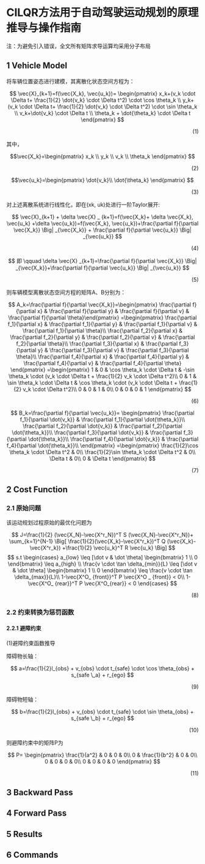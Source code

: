 # CILQR方法用于自动驾驶运动规划的原理推导与操作指南
注：为避免引入错误，全文所有矩阵求导运算均采用分子布局
## 1 Vehicle Model
将车辆位置姿态进行建模，其离散化状态空间方程为：

$$
\vec{X}_{k+1}=f(\vec{X_k}, \vec{u_k})=
\begin{pmatrix}
x_k+(v_k \cdot \Delta t+ \frac{1}{2} \dot{v_k} \cdot \Delta t^2) \cdot \cos \theta_k \\
y_k+(v_k \cdot \Delta t+ \frac{1}{2} \dot{v_k} \cdot \Delta t^2) \cdot \sin \theta_k \\
v_k+\dot{v_k} \cdot \Delta t \\
\theta_k + \dot{\theta_k} \cdot \Delta t
\end{pmatrix}
$$

<p align="right">(1)</p>
其中，

$$\vec{X_k}=\begin{pmatrix} x_k \\
y_k \\
v_k \\
\theta_k
\end{pmatrix} $$

<p align="right">(2)</p>

$$\vec{u_k}=\begin{pmatrix} \dot{v_k}\\ 
\dot{\theta_k} \end{pmatrix} $$

<p align="right">(3)</p>
对上述离散系统进行线性化，即在(xk, uk)处进行一阶Taylor展开:

$$
\vec{X}_{k+1} + \delta \vec{X} _ {k+1}=f(\vec{X_k}+ \delta \vec{X_k}, \vec{u_k} +\delta \vec{u_k})=f(\vec{X_k}, \vec{u_k})+\frac{\partial f}{\partial \vec{X_k}} \Big| _{\vec{X_k}} + \frac{\partial f}{\partial \vec{u_k}} \Big| _{\vec{u_k}}
$$

<p align="right">(4)</p>

$$
即 \qquad \delta \vec{X} _{k+1}=\frac{\partial f}{\partial \vec{X_k}} \Big| _{\vec{X_k}}+\frac{\partial f}{\partial \vec{u_k}} \Big| _{\vec{u_k}}
$$

<p align="right">(5)</p>

则车辆模型离散状态空间方程的矩阵A、B分别为：

$$
A_k=\frac{\partial f}{\partial \vec{X_k}}=\begin{pmatrix} \frac{\partial f}{\partial x} & \frac{\partial f}{\partial y} & \frac{\partial f}{\partial v} & \frac{\partial f}{\partial \theta}\end{pmatrix}
=\begin{pmatrix} \frac{\partial f_1}{\partial x} & \frac{\partial f_1}{\partial y} & \frac{\partial f_1}{\partial v} & \frac{\partial f_1}{\partial \theta}\\
\frac{\partial f_2}{\partial x} & \frac{\partial f_2}{\partial y} & \frac{\partial f_2}{\partial v} & \frac{\partial f_2}{\partial \theta}\\
\frac{\partial f_3}{\partial x} & \frac{\partial f_3}{\partial y} & \frac{\partial f_3}{\partial v} & \frac{\partial f_3}{\partial \theta}\\
\frac{\partial f_4}{\partial x} & \frac{\partial f_4}{\partial y} & \frac{\partial f_4}{\partial v} & \frac{\partial f_4}{\partial \theta}
\end{pmatrix}
=\begin{pmatrix}
1 & 0 & \cos \theta_k \cdot \Delta t & -\sin \theta_k \cdot (v_k \cdot \Delta t + \frac{1}{2} v_k \cdot \Delta t^2)\\
0 & 1 & \sin \theta_k \cdot \Delta t & \cos \theta_k \cdot (v_k \cdot \Delta t + \frac{1}{2} v_k \cdot \Delta t^2)\\
0 & 0 & 1 & 0\\
0 & 0 & 0 & 1
\end{pmatrix}
$$

<p align="right">(6)</p>

$$
B_k=\frac{\partial f}{\partial \vec{u_k}}=
\begin{pmatrix}
\frac{\partial f_1}{\partial \dot{v_k}} & \frac{\partial f_1}{\partial \dot{\theta_k}}\\
\frac{\partial f_2}{\partial \dot{v_k}} & \frac{\partial f_2}{\partial \dot{\theta_k}}\\
\frac{\partial f_3}{\partial \dot{v_k}} & \frac{\partial f_3}{\partial \dot{\theta_k}}\\
\frac{\partial f_4}{\partial \dot{v_k}} & \frac{\partial f_4}{\partial \dot{\theta_k}}\\
\end{pmatrix}
=\begin{pmatrix}
\frac{1}{2}\cos \theta_k \cdot \Delta t^2 & 0\\
\frac{1}{2}\sin \theta_k \cdot \Delta t^2 & 0\\
\Delta t & 0\\
0 & \Delta t
\end{pmatrix}
$$

<p align="right">(7)</p>

## 2 Cost Function
### 2.1 原始问题
该运动规划过程原始的最优化问题为

$$
J=\frac{1}{2} (\vec{X_N}-\vec{X^r_N})^T S (\vec{X_N}-\vec{X^r_N})+ \sum_{k=1}^{N-1} \Big[ \frac{1}{2}(\vec{X_k}-\vec{X^r_k})^T Q (\vec{X_k}-\vec{X^r_k}) +\frac{1}{2} \vec{u_k}^T R \vec{u_k} \Big]
$$
$$
s.t \begin{cases}
a_{low} \leq 
[\dot v & \dot \theta]
\begin{bmatrix} 
1 \\ 
0 
\end{bmatrix} 
\leq a_{high} \\
\frac{v \cdot \tan \delta_{min}}{L} \leq
[\dot v & \dot \theta]
\begin{bmatrix} 
1 \\ 
0 
\end{bmatrix}
\leq \frac{v \cdot \tan \delta_{max}}{L}\\
1-\vec{X^O_ {front}}^T P \vec{X^O _ {front}} < 0\\
1-\vec{X^O_ {rear}}^T P \vec{X^O_{rear}} < 0
\end{cases}
$$

<p align="right">(8)</p>

### 2.2 约束转换为惩罚函数
#### 2.2.1 避障约束
(1)避障约束函数推导

障碍物长轴：

$$
a=\frac{1}{2}l_{obs} + v_{obs} \cdot t_{safe} \cdot \cos \theta_{obs} + s_{safe \_a} + r_{ego}
$$

<p align="right">(9)</p>

障碍物短轴：

$$
b=\frac{1}{2}l_{obs} + v_{obs} \cdot t_{safe} \cdot \sin \theta_{obs} + s_{safe \_b} + r_{ego}
$$

<p align="right">(10)</p>

则避障约束中的矩阵P为

$$
P=
\begin{pmatrix}
\frac{1}{a^2} & 0 & 0 & 0\\
0 & \frac{1}{b^2} & 0 & 0\\
0 & 0 & 0 & 0\\
0 & 0 & 0 & 0
\end{pmatrix}
$$

<p align="right">(11)</p>

## 3 Backward Pass
## 4 Forward Pass
## 5 Results
## 6 Commands


